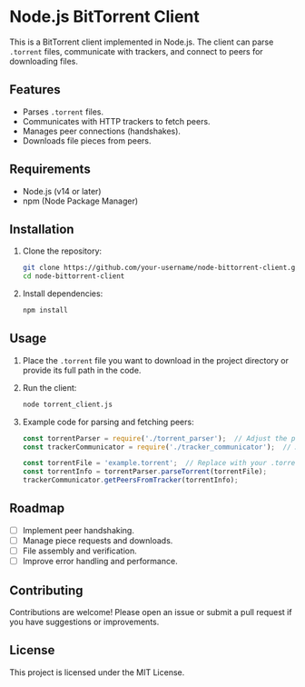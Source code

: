 # Node.js BitTorrent Client

This is a BitTorrent client implemented in Node.js. The client can parse `.torrent` files, communicate with trackers, and connect to peers for downloading files.

## Features
- Parses `.torrent` files.
- Communicates with HTTP trackers to fetch peers.
- Manages peer connections (handshakes).
- Downloads file pieces from peers.

## Requirements

- Node.js (v14 or later)
- npm (Node Package Manager)

## Installation

1. Clone the repository:

    ```bash
    git clone https://github.com/your-username/node-bittorrent-client.git
    cd node-bittorrent-client
    ```

2. Install dependencies:

    ```bash
    npm install
    ```

## Usage

1. Place the `.torrent` file you want to download in the project directory or provide its full path in the code.
2. Run the client:

    ```bash
    node torrent_client.js
    ```

3. Example code for parsing and fetching peers:

    ```javascript
    const torrentParser = require('./torrent_parser');  // Adjust the path as needed
    const trackerCommunicator = require('./tracker_communicator');  // Adjust the path as needed

    const torrentFile = 'example.torrent';  // Replace with your .torrent file path
    const torrentInfo = torrentParser.parseTorrent(torrentFile);
    trackerCommunicator.getPeersFromTracker(torrentInfo);
    ```

## Roadmap
- [ ] Implement peer handshaking.
- [ ] Manage piece requests and downloads.
- [ ] File assembly and verification.
- [ ] Improve error handling and performance.

## Contributing

Contributions are welcome! Please open an issue or submit a pull request if you have suggestions or improvements.

## License

This project is licensed under the MIT License.
